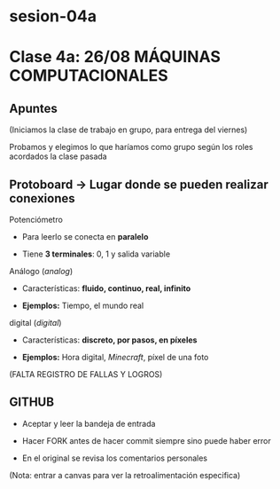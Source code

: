 # sesion-04a

# Clase 4a: 26/08 MÁQUINAS COMPUTACIONALES

## Apuntes

(Iniciamos la clase de trabajo en grupo, para entrega del viernes)

Probamos y elegimos lo que haríamos como grupo según los roles acordados la clase pasada

## Protoboard -> Lugar donde se pueden realizar conexiones

Potenciómetro

- Para leerlo se conecta en **paralelo**
  
- Tiene **3 terminales**: 0, 1 y salida variable

Análogo (*analog*)

- Características: **fluido, continuo, real, infinito**
    
- **Ejemplos:** Tiempo, el mundo real

digital (*digital*)

- Características: **discreto, por pasos, en píxeles**
    
- **Ejemplos:** Hora digital, *Minecraft*, píxel de una foto

(FALTA REGISTRO DE FALLAS Y LOGROS)

## GITHUB

- Aceptar y leer la bandeja de entrada

- Hacer FORK antes de hacer commit siempre sino puede haber error

- En el original se revisa los comentarios personales

(Nota: entrar a canvas para ver la retroalimentación especifica) 

